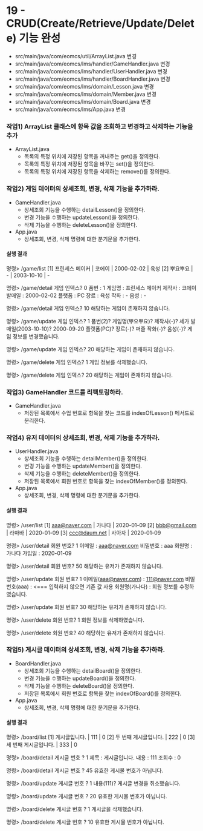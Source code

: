 # 19 - CRUD(Create/Retrieve/Update/Delete) 기능 완성

- src/main/java/com/eomcs/util/ArrayList.java 변경
- src/main/java/com/eomcs/lms/handler/GameHandler.java 변경
- src/main/java/com/eomcs/lms/handler/UserHandler.java 변경
- src/main/java/com/eomcs/lms/handler/BoardHandler.java 변경
- src/main/java/com/eomcs/lms/domain/Lesson.java 변경
- src/main/java/com/eomcs/lms/domain/Member.java 변경
- src/main/java/com/eomcs/lms/domain/Board.java 변경
- src/main/java/com/eomcs/lms/App.java 변경

### 작업1) ArrayList 클래스에 항목 값을 조회하고 변경하고 삭제하는 기능을 추가

- ArrayList.java
  - 목록의 특정 위치에 저장된 항목을 꺼내주는 get()을 정의한다.
  - 목록의 특정 위치에 저장된 항목을 바꾸는 set()을 정의한다.
  - 목록의 특정 위치에 저장된 항목을 삭제하는 remove()를 정의한다.


### 작업2) 게임 데이터의 상세조회, 변경, 삭제 기능을 추가하라.

- GameHandler.java
  - 상세조회 기능을 수행하는 detailLesson()을 정의한다.
  - 변경 기능을 수행하는 updateLesson()을 정의한다.
  - 삭제 기능을 수행하는 deleteLesson()을 정의한다.
- App.java
  - 상세조회, 변경, 삭제 명령에 대한 분기문을 추가한다.

#### 실행 결과

명령> /game/list
[1] 프린세스 메이커 | 코에이 | 2000-02-02 | 육성
[2] 뿌요뿌요 | - | 2003-10-10 | -

명령> /game/detail
게임 인덱스? 0
품번 : 1
게임명 : 프린세스 메이커
제작사 : 코에이
발매일 : 2000-02-02
플랫폼 : PC
장르 : 육성
작화 : -
음성 : -

명령> /game/detail
게임 인덱스? 10
해당하는 게임이 존재하지 않습니다.

명령> /game/update
게임 인덱스? 1
품번(2)? 
게임명(뿌요뿌요)? 
제작사(-)? 세가
발매일(2003-10-10)? 2000-09-20
플랫폼(PC)? 
장르(-)? 퍼즐
작화(-)? 
음성(-)? 
게임 정보를 변경했습니다.

명령> /game/update
게임 인덱스? 20
해당하는 게임이 존재하지 않습니다.

명령> /game/delete
게임 인덱스? 1
게임 정보를 삭제했습니다.

명령> /game/delete
게임 인덱스? 20
해당하는 게임이 존재하지 않습니다.


### 작업3) GameHandler 코드를 리팩토링하라.

- GameHandler.java
    - 저장된 목록에서 수업 번호로 항목을 찾는 코드를 indexOfLesson() 메서드로 분리한다.


### 작업4) 유저 데이터의 상세조회, 변경, 삭제 기능을 추가하라.

- UserHandler.java
    - 상세조회 기능을 수행하는 detailMember()을 정의한다.
    - 변경 기능을 수행하는 updateMember()을 정의한다.
    - 삭제 기능을 수행하는 deleteMember()을 정의한다.
    - 저장된 목록에서 회원 번호로 항목을 찾는 indexOfMember()를 정의한다.
- App.java
    - 상세조회, 변경, 삭제 명령에 대한 분기문을 추가한다.

#### 실행 결과

명령> /user/list
[1] aaa@naver.com | 가나다 | 2020-01-09
[2] bbb@gmail.com | 라마바 | 2020-01-09
[3] ccc@daum.net | 사아자 | 2020-01-09

명령> /user/detail
회원 번호? 1
이메일 : aaa@naver.com
비밀번호 : aaa
회원명 : 가나다
가입일 : 2020-01-09

명령> /user/detail
회원 번호? 50
해당하는 유저가 존재하지 않습니다.


명령> /user/update
회원 번호? 1
이메일(aaa@naver.com) : 111@naver.com
비밀번호(aaa) :    <=== 입력하지 않으면 기존 값 사용
회원명(가나다) : 
회원 정보를 수정하였습니다.

명령> /user/update
회원 번호? 30
해당하는 유저가 존재하지 않습니다.

명령> /user/delete
회원 번호? 1
회원 정보를 삭제하였습니다.

명령> /user/delete
회원 번호? 40
해당하는 유저가 존재하지 않습니다.

### 작업5) 게시글 데이터의 상세조회, 변경, 삭제 기능을 추가하라.

- BoardHandler.java
    - 상세조회 기능을 수행하는 detailBoard()을 정의한다.
    - 변경 기능을 수행하는 updateBoard()을 정의한다.
    - 삭제 기능을 수행하는 deleteBoard()을 정의한다.
    - 저장된 목록에서 회원 번호로 항목을 찾는 indexOfBoard()를 정의한다.
- App.java
    - 상세조회, 변경, 삭제 명령에 대한 분기문을 추가한다.

#### 실행 결과

명령> /board/list
[1] 게시글입니다. | 111 | 0 
[2] 두 번째 게시글입니다. | 222 | 0 
[3] 세 번째 게시글입니다. | 333 | 0 

명령> /board/detail
게시글 번호 ? 1
제목 : 게시글입니다.
내용 : 111
조회수 : 0

명령> /board/detail
게시글 번호 ? 45
유효한 게시물 번호가 아닙니다.

명령> /board/update
게시글 번호 ? 1
내용(111)? 
게시글 변경을 취소했습니다.

명령> /board/update
게시글 번호 ? 20
유효한 게시물 번호가 아닙니다.

명령> /board/delete
게시글 번호 ? 1
게시글을 삭제했습니다.

명령> /board/delete
게시글 번호 ? 10
유효한 게시물 번호가 아닙니다.

